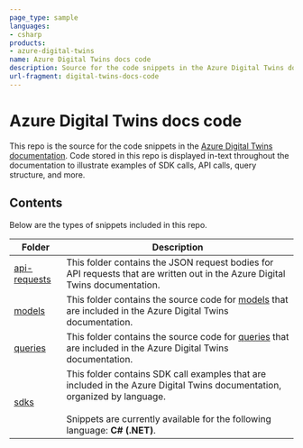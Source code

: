 ```yaml
---
page_type: sample
languages:
- csharp
products:
- azure-digital-twins
name: Azure Digital Twins docs code
description: Source for the code snippets in the Azure Digital Twins documentation
url-fragment: digital-twins-docs-code
---
```


# Azure Digital Twins docs code

This repo is the source for the code snippets in the [Azure Digital Twins documentation](https://docs.microsoft.com/azure/digital-twins/). Code stored in this repo is displayed in-text throughout the documentation to illustrate examples of SDK calls, API calls, query structure, and more.

## Contents

Below are the types of snippets included in this repo.

| Folder | Description |
| --- | --- |
| [api-requests](/api-requests) | This folder contains the JSON request bodies for API requests that are written out in the Azure Digital Twins documentation. |
| [models](/models) | This folder contains the source code for [models](https://docs.microsoft.com/azure/digital-twins/concepts-models) that are included in the Azure Digital Twins documentation. |
| [queries](/queries) | This folder contains the source code for [queries](https://docs.microsoft.com/azure/digital-twins/concepts-query-language) that are included in the Azure Digital Twins documentation. |
| [sdks](/sdks) | This folder contains SDK call examples that are included in the Azure Digital Twins documentation, organized by language.<br><br> Snippets are currently available for the following language: **C# (.NET)**. |